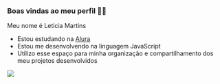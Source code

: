 ### Boas vindas ao meu perfil 💙💙
Meu nome é Leticia Martins

- Estou estudando na [Alura](https://www.alura.com.br)
- Estou me desenvolvendo na linguagem JavaScript
- Utilizo esse espaço para minha organização e compartilhamento dos meu projetos desenvolvidos

![](https://media1.tenor.com/m/CzaHhPyIR8gAAAAC/rosy00.gif)
